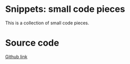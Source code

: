# Snippets: small code pieces #

This is a collection of small code pieces.


# Source code #

[Github link](https://github.com/3ki5tj/snippets)

